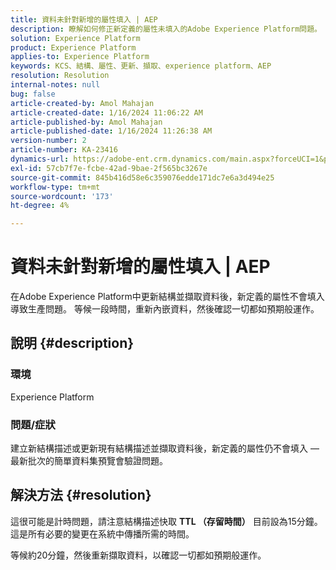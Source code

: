 ```yaml
---
title: 資料未針對新增的屬性填入 | AEP
description: 瞭解如何修正新定義的屬性未填入的Adobe Experience Platform問題。 等待並重新內嵌資料。
solution: Experience Platform
product: Experience Platform
applies-to: Experience Platform
keywords: KCS、結構、屬性、更新、擷取、experience platform、AEP
resolution: Resolution
internal-notes: null
bug: false
article-created-by: Amol Mahajan
article-created-date: 1/16/2024 11:06:22 AM
article-published-by: Amol Mahajan
article-published-date: 1/16/2024 11:26:38 AM
version-number: 2
article-number: KA-23416
dynamics-url: https://adobe-ent.crm.dynamics.com/main.aspx?forceUCI=1&pagetype=entityrecord&etn=knowledgearticle&id=a1349644-5fb4-ee11-a569-6045bd006079
exl-id: 57cb7f7e-fcbe-42ad-9bae-2f565bc3267e
source-git-commit: 845b416d58e6c359076edde171dc7e6a3d494e25
workflow-type: tm+mt
source-wordcount: '173'
ht-degree: 4%

---
```


# 資料未針對新增的屬性填入 | AEP


在Adobe Experience Platform中更新結構並擷取資料後，新定義的屬性不會填入導致生產問題。 等候一段時間，重新內嵌資料，然後確認一切都如預期般運作。

## 說明 {#description}


### <b>環境</b>

Experience Platform



### <b>問題/症狀</b>

建立新結構描述或更新現有結構描述並擷取資料後，新定義的屬性仍不會填入 — 最新批次的簡單資料集預覽會驗證問題。


## 解決方法 {#resolution}


這很可能是計時問題，請注意結構描述快取 <b>TTL （存留時間）</b> 目前設為15分鐘。 這是所有必要的變更在系統中傳播所需的時間。

等候約20分鐘，然後重新擷取資料，以確認一切都如預期般運作。
